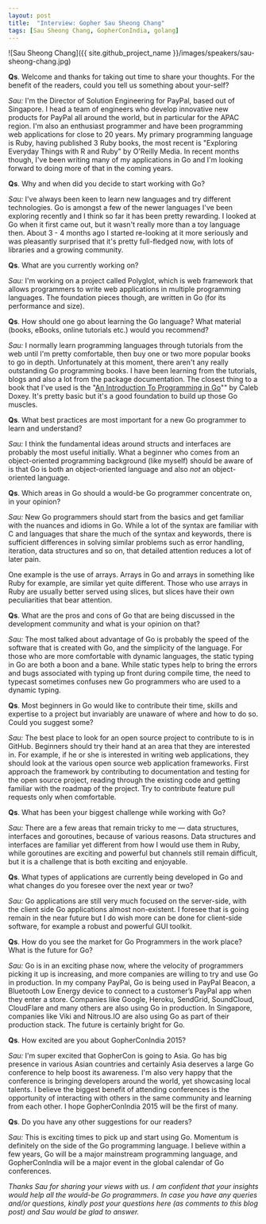 ```yaml
---
layout: post
title:  "Interview: Gopher Sau Sheong Chang"
tags: [Sau Sheong Chang, GopherConIndia, golang]
---
```


![Sau Sheong Chang]({{ site.github_project_name }}/images/speakers/sau-sheong-chang.jpg)

**Qs**. Welcome and thanks for taking out time to share your thoughts. For the benefit of the readers, could you tell us something about your-self?

_Sau:_ I'm the Director of Solution Engineering for PayPal, based out of Singapore. I head a team of engineers who develop innovative new products for PayPal all around the world, but in particular for the APAC region. I'm also an enthusiast programmer and have been programming web applications for close to 20 years. My primary programming language is Ruby, having published 3 Ruby books, the most recent is "Exploring Everyday Things with R and Ruby" by O'Reilly Media. In recent months though, I've been writing many of my applications in Go and I'm looking forward to doing more of that in the coming years.

**Qs**. Why and when did you decide to start working with Go?

_Sau:_ I've always been keen to learn new languages and try different technologies. Go is amongst a few of the newer languages I've been exploring recently and I think so far it has been pretty rewarding. I looked at Go when it first came out, but it wasn't really more than a toy language then. About 3 - 4 months ago I started re-looking at it more seriously and was pleasantly surprised that it's pretty full-fledged now, with lots of libraries and a growing community.

**Qs**. What are you currently working on?

_Sau:_ I'm working on a project called Polyglot, which is web framework that allows programmers to write web applications in multiple programming languages. The foundation pieces though, are written in Go (for its performance and size).

**Qs**. How should one go about learning the Go language? What material (books, eBooks, online tutorials etc.) would you recommend?

_Sau:_ I normally learn programming languages through tutorials from the web until I'm pretty comfortable, then buy one or two more popular books to go in depth. Unfortunately at this moment, there aren't any really outstanding Go programming books. I have been learning from the tutorials, blogs and also a lot from the package documentation. The closest thing to a book that I've used is the "[An Introduction To Programming in Go](http://www.golang-book.com/)"" by Caleb Doxey. It's pretty basic but it's a good foundation to build up those Go muscles.

**Qs**. What best practices are most important for a new Go programmer to learn and understand?

_Sau:_ I think the fundamental ideas around structs and interfaces are probably the most useful initially. What a beginner who comes from an object-oriented programming background (like myself) should be aware of is that Go is both an object-oriented language and also *not* an object-oriented language. 

**Qs**. Which areas in Go should a would-be Go programmer concentrate on, in your opinion?

_Sau:_ New Go programmers should start from the basics and get familiar with the nuances and idioms in Go. While a lot of the syntax are familiar with C and languages that share the much of the syntax and keywords, there is sufficient differences in solving similar problems such as error handling, iteration, data structures and so on, that detailed attention reduces a lot of later pain. 

One example is the use of arrays. Arrays in Go and arrays in something like Ruby for example, are similar yet quite different. Those who use arrays in Ruby are usually better served using slices, but slices have their own peculiarities that bear attention.

**Qs**. What are the pros and cons of Go that are being discussed in the development community and what is your opinion on that?

_Sau:_ The most talked about advantage of Go is probably the speed of the software that is created with Go, and the simplicity of the language. For those who are more comfortable with dynamic languages, the static typing in Go are both a boon and a bane. While static types help to bring the errors and bugs associated with typing up front during compile time, the need to typecast sometimes confuses new Go programmers who are used to a dynamic typing.

**Qs**. Most beginners in Go would like to contribute their time, skills and expertise to a project but invariably are unaware of where and how to do so. Could you suggest some?

_Sau:_ The best place to look for an open source project to contribute to is in GitHub. Beginners should try their hand at an area that they are interested in. For example, if he or she is interested in writing web applications, they should look at the various open source web application frameworks. First approach the framework by contributing to documentation and testing for the open source project, reading through the existing code and getting familiar with the roadmap of the project. Try to contribute feature pull requests only when comfortable.

**Qs**. What has been your biggest challenge while working with Go?

_Sau:_ There are a few areas that remain tricky to me — data structures, interfaces and goroutines, because of various reasons. Data structures and interfaces are familiar yet different from how I would use them in Ruby, while goroutines are exciting and powerful but channels still remain difficult, but it is a challenge that is both exciting and enjoyable.

**Qs**. What types of applications are currently being developed in Go and what changes do you foresee over the next year or two?

_Sau:_ Go applications are still very much focused on the server-side, with the client side Go applications almost non-existent. I foresee that is going remain in the near future but I do wish more can be done for client-side software, for example a robust and powerful GUI toolkit.

**Qs**. How do you see the market for Go Programmers in the work place? What is the future for Go?

_Sau:_ Go is in an exciting phase now, where the velocity of programmers picking it up is increasing, and more companies are willing to try and use Go in production. In my company PayPal, Go is being used in PayPal Beacon, a Bluetooth Low Energy device to connect to a customer’s PayPal app when they enter a store. Companies like Google, Heroku, SendGrid, SoundCloud, CloudFlare and many others are also using Go in production. In Singapore, companies like Viki and Nitrous.IO are also using Go as part of their production stack. The future is certainly bright for Go.

**Qs**. How excited are you about GopherConIndia 2015?

_Sau:_ I'm super excited that GopherCon is going to Asia. Go has big presence in various Asian countries and certainly Asia deserves a large Go conference to help boost its awareness. I'm also very happy that the conference is bringing developers around the world, yet showcasing local talents. I believe the biggest benefit of attending conferences is the opportunity of interacting with others in the same community and learning from each other. I hope GopherConIndia 2015 will be the first of many.

**Qs**. Do you have any other suggestions for our readers?

_Sau:_ This is exciting times to pick up and start using Go. Momentum is definitely on the side of the Go programming language. I believe within a few years, Go will be a major mainstream programming language, and GopherConIndia will be a major event in the global calendar of Go conferences.

_Thanks Sau for sharing your views with us. I am confident that your insights would help all the would-be Go programmers. In case you have any queries and/or questions, kindly post your questions here (as comments to this blog post) and Sau would be glad to answer._
